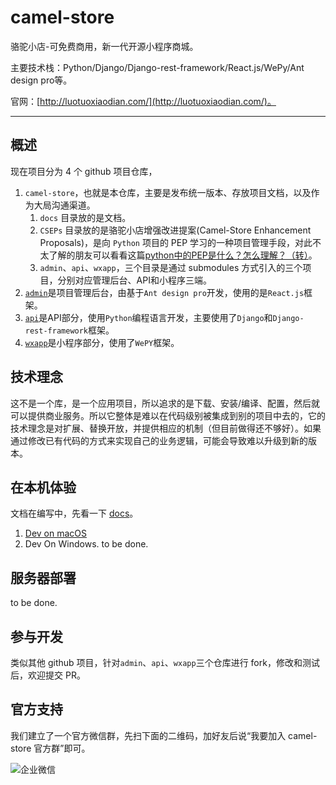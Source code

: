 # camel-store
骆驼小店-可免费商用，新一代开源小程序商城。

主要技术栈：Python/Django/Django-rest-framework/React.js/WePy/Ant design pro等。

官网：[http://luotuoxiaodian.com/](http://luotuoxiaodian.com/)。

------------

## 概述

现在项目分为 4 个 github 项目仓库，

1. `camel-store`，也就是本仓库，主要是发布统一版本、存放项目文档，以及作为大局沟通渠道。
    1. `docs` 目录放的是文档。
    1. `CSEPs` 目录放的是骆驼小店增强改进提案(Camel-Store Enhancement Proposals)，是向 `Python` 项目的 PEP 学习的一种项目管理手段，对此不太了解的朋友可以看看这篇[python中的PEP是什么？怎么理解？（转）](https://www.cnblogs.com/abella/p/10056875.html)。
    1. `admin`、`api`、`wxapp`，三个目录是通过 submodules 方式引入的三个项目，分别对应管理后台、API和小程序三端。
1. [`admin`](https://github.com/gzqichang/camel-store-admin)是项目管理后台，由基于`Ant design pro`开发，使用的是`React.js`框架。
1. [`api`](https://github.com/gzqichang/camel-store-api)是API部分，使用`Python`编程语言开发，主要使用了`Django`和`Django-rest-framework`框架。
1. [`wxapp`](https://github.com/gzqichang/camel-store-wxapp)是小程序部分，使用了`WePY`框架。

## 技术理念

这不是一个库，是一个应用项目，所以追求的是下载、安装/编译、配置，然后就可以提供商业服务。所以它整体是难以在代码级别被集成到别的项目中去的，它的技术理念是对扩展、替换开放，并提供相应的机制（但目前做得还不够好）。如果通过修改已有代码的方式来实现自己的业务逻辑，可能会导致难以升级到新的版本。


## 在本机体验
文档在编写中，先看一下 [docs](docs)。

1. [Dev on macOS](docs/dev-on-macos.md)
1. Dev On Windows. to be done.

## 服务器部署

to be done.

## 参与开发

类似其他 github 项目，针对`admin`、`api`、`wxapp`三个仓库进行 fork，修改和测试后，欢迎提交 PR。

## 官方支持

我们建立了一个官方微信群，先扫下面的二维码，加好友后说“我要加入 camel-store 官方群”即可。

![企业微信](contact-qrcode.png)
